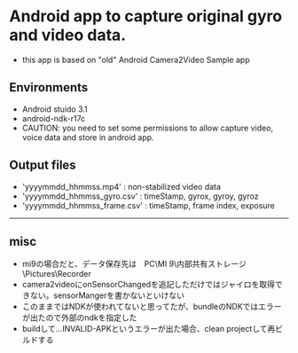 # Android app to capture original gyro and video data. 

- this app is based on "old" Android Camera2Video Sample app

## Environments
- Android stuido 3.1
- android-ndk-r17c
- CAUTION: you need to set some permissions to allow capture video, voice data and store in android app. 																																												


## Output files
- 'yyyymmdd_hhmmss.mp4'       : non-stabilized video data
- 'yyyymmdd_hhmmss_gyro.csv'  : timeStamp, gyrox, gyroy, gyroz
- 'yyyymmdd_hhmmss_frame.csv' : timeStamp, frame index, exposure


---
## misc
 - mi9の場合だと、データ保存先は　PC\MI 9\内部共有ストレージ\Pictures\Recorder
 - camera2videoにonSensorChangedを追記しただけではジャイロを取得できない。sensorMangerを書かないといけない 
 - このままではNDKが使われてないと思ってたが、bundleのNDKではエラーが出たので外部のndkを指定した
 - buildして...INVALID-APKというエラーが出た場合、clean projectして再ビルドする
